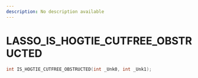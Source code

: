 ```yaml
---
description: No description available 
---
```


# LASSO\_IS_HOGTIE_CUTFREE_OBSTRUCTED

```cpp
int IS_HOGTIE_CUTFREE_OBSTRUCTED(int _Unk0, int _Unk1);
```